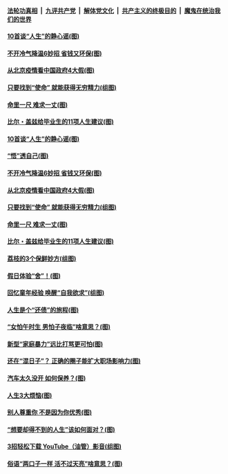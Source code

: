 ####  [法轮功真相](../../../../basic/blob/master/README.md?t=06231031) &nbsp;|&nbsp; [九评共产党](../../../../9ping.md/blob/master/README.md?t=06231031) &nbsp;|&nbsp; [解体党文化](../../../../jtdwh.md/blob/master/README.md?t=06231031)  &nbsp;|&nbsp; [共产主义的终极目的](../../../../gczydzjmd.md/blob/master/README.md?t=06231031) &nbsp;|&nbsp; [魔鬼在统治我们的世界](../../../../mgztzwmdsj.md/blob/master/README.md?t=06231031) 

#### [10首谈“人生”的静心谣(图)](../pages/p8/936965.md?t=06231031) 

#### [不开冷气降温6妙招 省钱又环保(图)](../pages/p8/937329.md?t=06231031) 

#### [从北京疫情看中国政府4大假(图)](../pages/p8/937196.md?t=06231031) 

#### [只要找到“使命” 就能获得无穷精力(组图)](../pages/p8/937159.md?t=06231031) 

#### [命里一尺 难求一丈(图)](../pages/p8/936782.md?t=06231031) 

#### [比尔・盖兹给毕业生的11项人生建议(图)](../pages/p8/936231.md?t=06231031) 

#### [10首谈“人生”的静心谣(图)](../pages/p8/936965.md?t=06231031) 

#### [“悟”透自己(图)](../pages/p8/936972.md?t=06231031) 

#### [不开冷气降温6妙招 省钱又环保(图)](../pages/p8/937329.md?t=06231031) 

#### [从北京疫情看中国政府4大假(图)](../pages/p8/937196.md?t=06231031) 

#### [只要找到“使命” 就能获得无穷精力(组图)](../pages/p8/937159.md?t=06231031) 

#### [命里一尺 难求一丈(图)](../pages/p8/936782.md?t=06231031) 

#### [比尔・盖兹给毕业生的11项人生建议(图)](../pages/p8/936231.md?t=06231031) 

#### [荔枝的3个保鲜妙方(组图)](../pages/p8/936950.md?t=06231031) 

#### [假日体验“舍”！(图)](../pages/p8/937183.md?t=06231031) 

#### [回忆童年经验 唤醒“自我欲求”(组图)](../pages/p8/937082.md?t=06231031) 

#### [人生是个“还债”的旅程(图)](../pages/p8/936768.md?t=06231031) 

#### [“女怕午时生 男怕子夜临”啥意思？(图)](../pages/p8/937081.md?t=06231031) 

#### [新型“家庭暴力”远比打骂更可怕(图)](../pages/p8/936230.md?t=06231031) 

#### [还在“混日子”？ 正确的圈子能扩大职场影响力(图)](../pages/p8/937049.md?t=06231031) 

#### [汽车太久没开 如何保养？(图)](../pages/p8/937035.md?t=06231031) 

#### [人生3大烦恼(图)](../pages/p8/936959.md?t=06231031) 

#### [别人尊重你 不是因为你优秀(图)](../pages/p8/936253.md?t=06231031) 

#### [“想要却得不到的人生”该如何面对？(图)](../pages/p8/936933.md?t=06231031) 

#### [3招轻松下载 YouTube（油管）影音(组图)](../pages/p8/936922.md?t=06231031) 

#### [俗语“两口子一样 活不过天亮”啥意思？(图)](../pages/p8/936917.md?t=06231031) 

